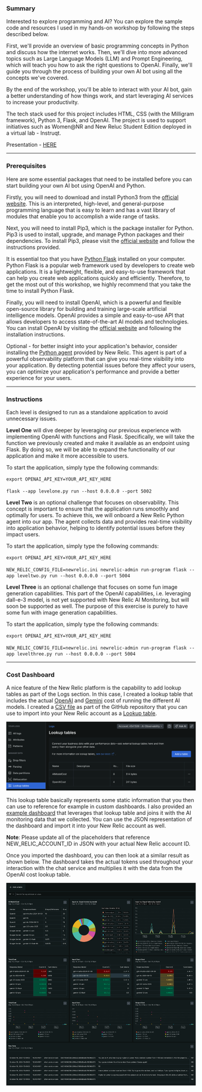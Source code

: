 ### **Summary**

Interested to explore programming and AI? You can explore the sample code and resources I used in my hands-on workshop by following the steps described below.

First, we'll provide an overview of basic programming concepts in Python and discuss how the internet works. Then, we'll dive into more advanced topics such as Large Language Models (LLM) and Prompt Engineering, which will teach you how to ask the right questions to OpenAI. Finally, we'll guide you through the process of building your own AI bot using all the concepts we've covered.

By the end of the workshop, you'll be able to interact with your AI bot, gain a better understanding of how things work, and start leveraging AI services to increase your productivity.

The tech stack used for this project includes HTML, CSS (with the Milligram framework), Python 3, Flask, and OpenAI. The project is used to support initiatives such as Women@NR and New Reluc Student Edition deployed in a virtual lab - Instruqt.

Presentation - [HERE](https://docs.google.com/presentation/d/1w8g8scW_mRSUYNHW6EsSvoS6Rmwk9WSQ_UzrmwDkCU0/edit?usp=sharing)

---

### Prerequisites

Here are some essential packages that need to be installed before you can start building your own AI bot using OpenAI and Python.

Firstly, you will need to download and install Python3 from the [official website](https://www.python.org/downloads/). This is an interpreted, high-level, and general-purpose programming language that is easy to learn and has a vast library of modules that enable you to accomplish a wide range of tasks.

Next, you will need to install Pip3, which is the package installer for Python. Pip3 is used to install, upgrade, and manage Python packages and their dependencies. To install Pip3, please visit the [official website](https://pip.pypa.io/en/stable/installation/) and follow the instructions provided.

It is essential too that you have [Python Flask](https://flask.palletsprojects.com/en/2.3.x/installation/) installed on your computer. Python Flask is a popular web framework used by developers to create web applications. It is a lightweight, flexible, and easy-to-use framework that can help you create web applications quickly and efficiently. Therefore, to get the most out of this workshop, we highly recommend that you take the time to install Python Flask.

Finally, you will need to install OpenAI, which is a powerful and flexible open-source library for building and training large-scale artificial intelligence models. OpenAI provides a simple and easy-to-use API that allows developers to access state-of-the-art AI models and technologies. You can install OpenAI by visiting the [official website](https://pypi.org/project/openai/) and following the installation instructions.

Optional - for better insight into your application's behavior, consider installing the [Python agent](https://docs.newrelic.com/install/python/) provided by New Relic. This agent is part of a powerful observability platform that can give you real-time visibility into your application. By detecting potential issues before they affect your users, you can optimize your application's performance and provide a better experience for your users.

---

### **Instructions**

Each level is designed to run as a standalone application to avoid unnecessary issues.

**Level One** will dive deeper by leveraging our previous experience with implementing OpenAI with functions and Flask. Specifically, we will take the function we previously created and make it available as an endpoint using Flask. By doing so, we will be able to expand the functionality of our application and make it more accessible to users.

To start the application, simply type the following commands:

```shell
export OPENAI_API_KEY=YOUR_API_KEY_HERE

flask --app levelone.py run --host 0.0.0.0 --port 5002
```

**Level Two** is an optional challenge that focuses on observability. This concept is important to ensure that the application runs smoothly and optimally for users. To achieve this, we will onboard a New Relic Python agent into our app. The agent collects data and provides real-time visibility into application behavior, helping to identify potential issues before they impact users.

To start the application, simply type the following commands:

```shell
export OPENAI_API_KEY=YOUR_API_KEY_HERE

NEW_RELIC_CONFIG_FILE=newrelic.ini newrelic-admin run-program flask --app leveltwo.py run --host 0.0.0.0 --port 5004
```

**Level Three** is an optional challenge that focuses on some fun image generation capabilities. This part of the OpenAI capabilities, i.e. leveraging dall-e-3 model, is not yet supported with New Relic AI Monitoring, but will soon be supported as well. The purpose of this exercise is purely to have some fun with image generation capabilities.

To start the application, simply type the following commands:

```shell
export OPENAI_API_KEY=YOUR_API_KEY_HERE

NEW_RELIC_CONFIG_FILE=newrelic.ini newrelic-admin run-program flask --app levelthree.py run --host 0.0.0.0 --port 5004
```

---

### **Cost Dashboard**

A nice feature of the New Relic platform is the capability to add lookup tables as part of the Logs section. In this case, I created a lookup table that includes the actual [OpenAI](https://openai.com/api/pricing/) and [Gemini](https://ai.google.dev/pricing) cost of running the different AI models. I created a [CSV file](./lookup-table-model-cost.csv) as part of the GitHub repository that you can use to import into your New Relic account as a [Lookup table](https://docs.newrelic.com/docs/nrql/using-nrql/lookups/).

![lookup table](./lookup-table.png)

This lookup table basically represents some static information that you then can use to reference for example in custom dashboards. I also provided an [example dashboard](./dashboard.json) that leverages that lookup table and joins it with the AI monitoring data that we collected. You can use the JSON representation of the dashboard and import it into your New Relic account as well.

**Note**: Please update all of the placeholders that reference NEW_RELIC_ACCOUNT_ID in JSON with your actual New Relic account ID.

Once you imported the dashboard, you can then look at a similar result as shown below. The dashboard takes the actual tokens used throughout your interaction with the chat service and multiplies it with the data from the OpenAI cost lookup table.

![ai cost dashboard](./ai-cost-dashboard.png)
